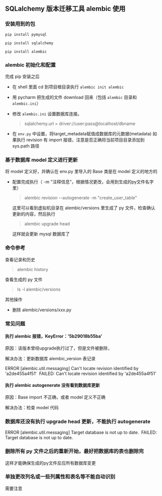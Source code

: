 ## SQLalchemy  版本迁移工具 alembic 使用

### 安装用到的包

`pip install pymysql`

`pip install sqlalchemy`

`pip install alembic`

### alembic 初始化和配置

完成 pip 安装之后

- 在 shell 里面 cd 到项目根目录执行
  `alembic init alembic `  

- 用 pycharm 把生成的文件 download 回来（包括 `alembic`  目录和 `alembic.ini`）

- 修改 `alembic.ini` 设置数据库连接。 

  > sqlalchemy.url = driver://user:pass@localhost/dbname

- 在 `env.py` 中设置，将target_metadata赋值成数据库的元数据(metadata) 
  如果执行 revision 有 import 报错，注意是否正确将当前项目目录添加到 sys.path 路径

### 基于数据库 model 定义进行更新

将 model 定义好，并确认在 env.py 里导入的 Base 类是在 model 定义的地方的

- 配置完成执行（ -m "注释信息"，根据情况更改，会用到生成的py文件名字里）

  > alembic revision --autogenerate -m "create_user_table"

  这里可以看到虚拟机目录在 alembic/versions 里生成了 py 文件，检查确认更新的内容，然后执行

  > alembic upgrade head

   这样就会更新 mysql 数据库了

### 命令参考

查看记录和历史

> alembic history

查看生成的 py 文件

> ls -l alembic/versions

其他操作

- 删除  alembic/versions/xxx.py 

### 常见问题

#### 执行 alembic 报错，KeyError：'5b29018b55ba'

原因：该版本曾经upgrade执行过了，但是文件被删除，

解决办法：更新数据库 alembic_version 表记录

ERROR [alembic.util.messaging] Can't locate revision identified by 'a2de455a4f51'  FAILED: Can't locate revision identified by 'a2de455a4f51' 

#### 执行 alembic autogenerate 没有看到数据库更新

原因：Base import 不正确，或者 model 定义不正确

解决办法：检查 model 代码



### 数据库还没有执行 upgrade head 更新，不能执行 autogenerate

ERROR [alembic.util.messaging] Target database is not up to date.  FAILED: Target database is not up to date. 



### 删除所有 py 文件之后的重新开始，最好把数据库的表也删除完

这样才能确保生成的py文件反应所有数据库变更



### 单独更改列名或一些列属性和表名等不能自动识别

需要注意